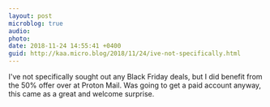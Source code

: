 ```yaml
---
layout: post
microblog: true
audio: 
photo: 
date: 2018-11-24 14:55:41 +0400
guid: http://kaa.micro.blog/2018/11/24/ive-not-specifically.html
---
```

I've not specifically sought out any Black Friday deals, but I did benefit from the 50% offer over at Proton Mail. Was going to get a paid account anyway, this came as a great and welcome surprise.
